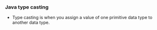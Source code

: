 ### Java type casting

* Type casting is when you assign a value of one primitive data type to another data type.